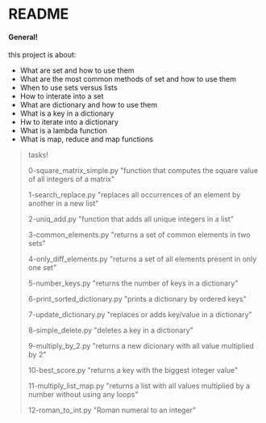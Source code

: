 # README 
#### General!
this project is about:
  - What are set and how to use them
  - What are the most common methods of set and how to use them
  - When to use sets versus lists
  - How to interate into a set
  - What are dictionary and how to use them
  - What is a key in a dictionary
  - Hw to iterate into a dictionary
  - What is a lambda function
  - What is map, reduce and map functions
> tasks! 
>
> 0-square_matrix_simple.py "function that computes the square value of all integers of a matrix"
>
> 1-search_replace.py "replaces all occurrences of an element by another in a new list"
>
> 2-uniq_add.py "function that adds all unique integers in a list"
>
> 3-common_elements.py "returns a set of common elements in two sets"
>
> 4-only_diff_elements.py "returns a set of all elements present in only one set"
>
> 5-number_keys.py "returns the number of keys in a dictionary"
>
> 6-print_sorted_dictionary.py "prints a dictionary by ordered keys"
>
> 7-update_dictionary.py "replaces or adds key/value in a dictionary"
>
> 8-simple_delete.py "deletes a key in a dictionary"
>
> 9-multiply_by_2.py "returns a new dicionary with all value multiplied by 2"
>
> 10-best_score.py "returns a key with the biggest integer value"
>
> 11-multiply_list_map.py "returns a list with all values multiplied by a number without using any loops"
>
> 12-roman_to_int.py "Roman numeral to an integer"
